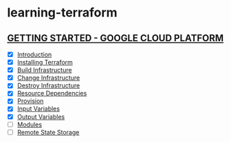 # learning-terraform

## [GETTING STARTED - GOOGLE CLOUD PLATFORM](https://learn.hashicorp.com/terraform?track=gcp#gcp)

- [x] [Introduction](https://learn.hashicorp.com/terraform/gcp/intro)
- [x] [Installing Terraform](https://learn.hashicorp.com/terraform/gcp/install)
- [x] [Build Infrastructure](https://learn.hashicorp.com/terraform/gcp/build)
- [x] [Change Infrastructure](https://learn.hashicorp.com/terraform/gcp/change)
- [x] [Destroy Infrastructure](https://learn.hashicorp.com/terraform/gcp/destroy)
- [x] [Resource Dependencies](https://learn.hashicorp.com/terraform/gcp/dependencies)
- [x] [Provision](https://learn.hashicorp.com/terraform/gcp/provision)
- [x] [Input Variables](https://learn.hashicorp.com/terraform/gcp/variables)
- [x] [Output Variables](https://learn.hashicorp.com/terraform/gcp/outputs)
- [ ] [Modules](https://learn.hashicorp.com/terraform/gcp/modules)
- [ ] [Remote State Storage](https://learn.hashicorp.com/terraform/gcp/remote)
